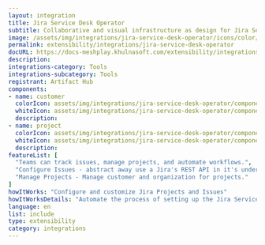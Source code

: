 ```yaml
---
layout: integration
title: Jira Service Desk Operator
subtitle: Collaborative and visual infrastructure as design for Jira Service Desk Operator
image: /assets/img/integrations/jira-service-desk-operator/icons/color/jira-service-desk-operator-color.svg
permalink: extensibility/integrations/jira-service-desk-operator
docURL: https://docs-meshplay.khulnasoft.com/extensibility/integrations/jira-service-desk-operator
description: 
integrations-category: Tools
integrations-subcategory: Tools
registrant: Artifact Hub
components: 
- name: customer
  colorIcon: assets/img/integrations/jira-service-desk-operator/components/customer/icons/color/customer-color.svg
  whiteIcon: assets/img/integrations/jira-service-desk-operator/components/customer/icons/white/customer-white.svg
  description: 
- name: project
  colorIcon: assets/img/integrations/jira-service-desk-operator/components/project/icons/color/project-color.svg
  whiteIcon: assets/img/integrations/jira-service-desk-operator/components/project/icons/white/project-white.svg
  description: 
featureList: [
  "Teams can track issues, manage projects, and automate workflows.",
  "Configure Issues - abstract away use a Jira's REST API in it's underlying layer and extend to perform other tasks that are supported via the REST API.",
  "Manage Projects - Manage customer and organization for projects."
]
howItWorks: "Configure and customize Jira Projects and Issues"
howItWorksDetails: "Automate the process of setting up the Jira Service Desk (JSD) operator configuration of alertmanager in a Kubernetes native way. "
language: en
list: include
type: extensibility
category: integrations
---
```


